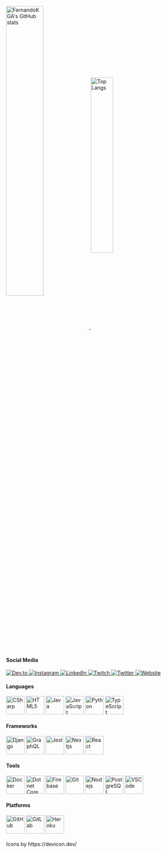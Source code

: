
<div>
  <a href="https://github.com/anuraghazra/github-readme-stats#github-stats-card">
    <img align="center" width="45%" src="https://github-readme-stats.vercel.app/api?username=FernandoKGA&show_icons=true&theme=dracula&include_all_commits=true&count_private=true" alt="FernandoKGA's GitHub stats"/>
  </a>
  <a href="https://github.com/anuraghazra/github-readme-stats#top-languages-card">
    <img align="center" width="35%" src="https://github-readme-stats.vercel.app/api/top-langs/?username=FernandoKGA&layout=compact&langs_count=10&theme=dracula&exclude_repo=portfolio_optimization,translated-content,react-admin,ruffle,expo-cli,Updated-Carbanak-Source-with-Plugins" alt="Top Langs"/>
  </a>
</div>

#### Social Media
<div>
  <a href="https://dev.to/ferkarchiloff">
    <img src="https://img.shields.io/badge/dev.to-0A0A0A?style=for-the-badge&logo=devdotto&logoColor=white" alt="Dev.to"/>
  </a>
  <a href="https://instagram.com/ferkarchiloff">
    <img src="https://img.shields.io/badge/Instagram-E4405F?style=for-the-badge&logo=instagram&logoColor=white" alt="Instagram"/>
  </a>
  <a href="https://www.linkedin.com/in/ferkarchiloff/">
    <img src="https://img.shields.io/badge/LinkedIn-0077B5?style=for-the-badge&logo=linkedin&logoColor=white" alt="LinkedIn"/>
  </a>
  <a href="https://twitch.tv/ferkarchiloff">
    <img src="https://img.shields.io/badge/Twitch-9146FF?style=for-the-badge&logo=twitch&logoColor=white" alt="Twitch"/>
  </a>
  <a href="https://twitter.com/ferkarchiloff">
    <img src="https://img.shields.io/badge/Twitter-1DA1F2?style=for-the-badge&logo=twitter&logoColor=white" alt="Twitter"/>
  </a>
  <a href="https://ferkarchiloff.dev">
    <img src="https://img.shields.io/badge/website-000000?style=for-the-badge&logo=About.me&logoColor=white" alt="Website"/>
  </a>
</div>

#### Languages

<div>
  <img width="50" height="50" src="https://cdn.jsdelivr.net/gh/devicons/devicon/icons/csharp/csharp-original.svg" alt="CSharp" />
  <img width="50" height="50" src="https://cdn.jsdelivr.net/gh/devicons/devicon/icons/html5/html5-plain-wordmark.svg" alt="HTML5" />
  <img width="50" height="50" src="https://cdn.jsdelivr.net/gh/devicons/devicon/icons/java/java-original-wordmark.svg" alt="Java" />
  <img width="50" height="50" src="https://cdn.jsdelivr.net/gh/devicons/devicon/icons/javascript/javascript-original.svg" alt="JavaScript" />
  <img width="50" height="50" src="https://cdn.jsdelivr.net/gh/devicons/devicon/icons/python/python-original-wordmark.svg" alt="Python" />
  <img width="50" height="50" src="https://cdn.jsdelivr.net/gh/devicons/devicon/icons/typescript/typescript-plain.svg" alt="TypeScript" />
</div>

#### Frameworks

<div>
  <img width="50" height="50" src="https://cdn.jsdelivr.net/gh/devicons/devicon/icons/django/django-original.svg" alt="Django" />
  <img width="50" height="50" src="https://cdn.jsdelivr.net/gh/devicons/devicon/icons/graphql/graphql-plain-wordmark.svg" alt="GraphQL" />
  <img width="50" height="50" src="https://cdn.jsdelivr.net/gh/devicons/devicon/icons/jest/jest-plain.svg" alt="Jest" />
  <img width="50" height="50" src="https://cdn.jsdelivr.net/gh/devicons/devicon/icons/nextjs/nextjs-original.svg" alt="Nextjs" />
  <img width="50" height="50" src="https://cdn.jsdelivr.net/gh/devicons/devicon/icons/react/react-original-wordmark.svg" alt="React" />
</div>

#### Tools

<div>
  <img width="50" height="50" src="https://cdn.jsdelivr.net/gh/devicons/devicon/icons/docker/docker-plain-wordmark.svg" alt="Docker" />
  <img width="50" height="50" src="https://cdn.jsdelivr.net/gh/devicons/devicon/icons/dotnetcore/dotnetcore-original.svg" alt="Dotnet Core" />
  <img width="50" height="50" src="https://cdn.jsdelivr.net/gh/devicons/devicon/icons/firebase/firebase-plain-wordmark.svg" alt="Firebase" />
  <img width="50" height="50" src="https://cdn.jsdelivr.net/gh/devicons/devicon/icons/git/git-plain-wordmark.svg" alt="Git" />
  <img width="50" height="50" src="https://cdn.jsdelivr.net/gh/devicons/devicon/icons/nodejs/nodejs-original.svg" alt="Nodejs" />
  <img width="50" height="50" src="https://cdn.jsdelivr.net/gh/devicons/devicon/icons/postgresql/postgresql-plain-wordmark.svg" alt="PostgreSQL" />
  <img width="50" height="50" src="https://cdn.jsdelivr.net/gh/devicons/devicon/icons/vscode/vscode-original-wordmark.svg" alt="VSCode" />
</div>

#### Platforms

<div>
  <img width="50" height="50" src="https://cdn.jsdelivr.net/gh/devicons/devicon/icons/github/github-original-wordmark.svg" alt="GitHub" />
  <img width="50" height="50" src="https://cdn.jsdelivr.net/gh/devicons/devicon/icons/gitlab/gitlab-original-wordmark.svg" alt="GitLab" />
  <img width="50" height="50" src="https://cdn.jsdelivr.net/gh/devicons/devicon/icons/heroku/heroku-plain-wordmark.svg" alt="Heroku" />
</div>
<br>
Icons by https://devicon.dev/
